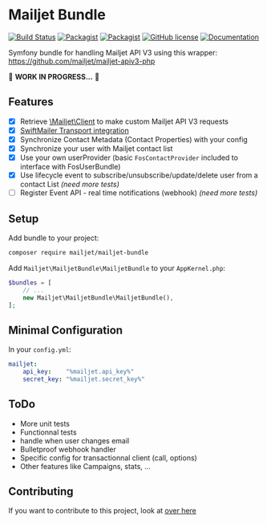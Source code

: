 # Mailjet Bundle

[![Build Status](https://travis-ci.org/mailjet/mailjetBundle.svg?branch=master)](https://travis-ci.org/mailjet/mailjetBundle)
[![Packagist](https://img.shields.io/packagist/v/mailjet/mailjet-bundle.svg)](https://packagist.org/packages/mailjet/mailjet-bundle)
[![Packagist](https://img.shields.io/packagist/dt/mailjet/mailjet-bundle.svg)](https://packagist.org/packages/mailjet/mailjet-bundle)
[![GitHub license](https://img.shields.io/badge/license-MIT-blue.svg)](https://github.com/mailjet/mailjetBundle/blob/master/LICENSE.md)
[![Documentation](https://img.shields.io/badge/documentation-gh--pages-blue.svg)](https://mailjet.github.io/mailjetBundle/)

Symfony bundle for handling Mailjet API V3 using this wrapper: <https://github.com/mailjet/mailjet-apiv3-php>

🚧 **WORK IN PROGRESS...** 🚧

## Features

* [x] Retrieve [\Mailjet\Client](https://github.com/mailjet/mailjet-apiv3-php) to make custom Mailjet API V3 requests
* [x] [SwiftMailer Transport integration](https://github.com/mailjet/MailjetSwiftMailer)
* [x] Synchronize Contact Metadata (Contact Properties) with your config
* [x] Synchronize your user with Mailjet contact list
* [x] Use your own userProvider (basic `FosContactProvider` included to interface with FosUserBundle)
* [x] Use lifecycle event to subscribe/unsubscribe/update/delete user from a contact List *(need more tests)*
* [ ] Register Event API - real time notifications (webhook) *(need more tests)*

## Setup

Add bundle to your project:

```bash
composer require mailjet/mailjet-bundle
```

Add `Mailjet\MailjetBundle\MailjetBundle` to your `AppKernel.php`:

```php
$bundles = [
    // ...
    new Mailjet\MailjetBundle\MailjetBundle(),
];
```

## Minimal Configuration

In your `config.yml`:

```yaml
mailjet:
    api_key:    "%mailjet.api_key%"
    secret_key: "%mailjet.secret_key%"
```

## ToDo

* More unit tests
* Functionnal tests
* handle when user changes email
* Bulletproof webhook handler
* Specific config for transactionnal client (call, options)
* Other features like Campaigns, stats, ...


## Contributing

If you want to contribute to this project, look at [over here](CONTRIBUTING.md)
